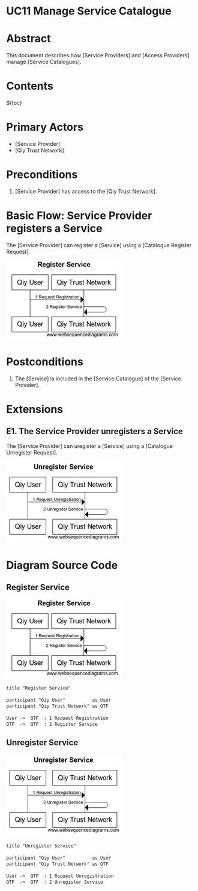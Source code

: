 # UC11 Manage Service Catalogue


# Abstract

This document describes how [Service Providers] and [Access Providers] manage [Service Catalogues].


# Contents

${toc}


# Primary Actors

* [Service Provider]
* [Qiy Trust Network]


# Preconditions

1. [Service Provider] has access to the [Qiy Trust Network].


# Basic Flow: Service Provider registers a Service

The [Service Provider] can register a [Service] using a [Catalogue Register Request].

![Register Service](../images/Register_Service_-_UC11.png)


# Postconditions

1. The [Service] is included in the [Service Catalogue] of the [Service Provider].


# Extensions

## E1. The Service Provider unregisters a Service

The [Service Provider] can uregister a [Service] using a [Catalogue Unregister Request].

![Unregister Service](../images/Unregister_Service_-_UC11.png)


# Diagram Source Code

## Register Service

![Register Service](../images/Register_Service_-_UC11.png)

```
title "Register Service"

participant "Qiy User"          as User
participant "Qiy Trust Network" as QTF

User ->  QTF  : 1 Request Registration
QTF  ->  QTF  : 2 Register Service
```

## Unregister Service

![Unregister Service](../images/Unregister_Service_-_UC11.png)

```
title "Unregister Service"

participant "Qiy User"          as User
participant "Qiy Trust Network" as QTF

User ->  QTF  : 1 Request Unregistration
QTF  ->  QTF  : 2 Unregister Service
```

